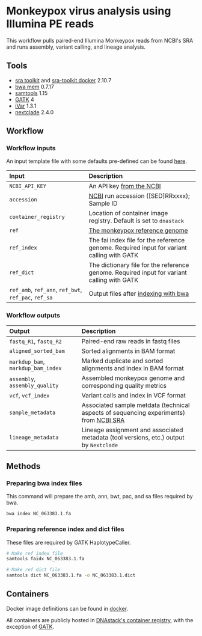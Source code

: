 # Monkeypox virus analysis using Illumina PE reads

This workflow pulls paired-end Illumina Monkeypox reads from NCBI's SRA and runs assembly, variant calling, and lineage analysis.


## Tools

- [sra toolkit](https://github.com/ncbi/sra-tools) and [sra-toolkit docker](https://github.com/DNAstack/covid-processing-pipeline/tree/master/dockerfiles) 2.10.7
- [bwa mem](https://github.com/lh3/bwa) 0.7.17
- [samtools](https://github.com/samtools/samtools) 1.15
- [GATK](https://github.com/broadinstitute/gatk) 4
- [iVar](https://github.com/andersen-lab/ivar) 1.3.1
- [nextclade](https://github.com/nextstrain/nextclade) 2.4.0


## Workflow

### Workflow inputs

An input template file with some defaults pre-defined can be found
[here](https://github.com/DNAstack/monkeypox-processing-pipeline/blob/add_monkeypox_workflow/workflows/illumina_PE/inputs.json).
   
| Input | Description |
|:-|:-|
| `NCBI_API_KEY` | An API key [from the NCBI](https://ncbiinsights.ncbi.nlm.nih.gov/2017/11/02/new-api-keys-for-the-e-utilities/) |
| `accession` | [NCBI](https://www.ncbi.nlm.nih.gov/sra/?term=%22Monkeypox+virus%22%5Borgn%3A__txid10244%5D) run accession ([SED]RRxxxx); Sample ID |
| `container_registry` | Location of container image registry. Default is set to `dnastack` |
| `ref` | [The monkeypox reference genome](https://www.ncbi.nlm.nih.gov/nuccore/NC_063383.1/) |
| `ref_index` | The fai index file for the reference genome. Required input for variant calling with GATK |
| `ref_dict` | The dictionary file for the reference genome. Required input for variant calling with GATK |
| `ref_amb`, `ref_ann`, `ref_bwt`, `ref_pac`, `ref_sa` | Output files after [indexing with bwa](#preparing-bwa-index-files) |


### Workflow outputs
   
| Output | Description |
|:-|:-|
| `fastq_R1`, `fastq_R2` | Paired-end raw reads in fastq files |
| `aligned_sorted_bam` | Sorted alignments in BAM format |
| `markdup_bam`, `markdup_bam_index` | Marked duplicate and sorted alignments and index in BAM format |
| `assembly`, `assembly_quality` | Assembled monkeypox genome and corresponding quality metrics |
| `vcf`, `vcf_index` | Variant calls and index in VCF format |
| `sample_metadata` | Associated sample metdata (technical aspects of sequencing experiments) from [NCBI SRA](https://www.ncbi.nlm.nih.gov/sra) |
| `lineage_metadata` | Lineage assignment and associated metadata (tool versions, etc.) output by `Nextclade` |


## Methods

### Preparing bwa index files

This command will prepare the amb, ann, bwt, pac, and sa files required by bwa.

```bash
bwa index NC_063383.1.fa
```

### Preparing reference index and dict files

These files are required by GATK HaplotypeCaller.

```bash
# Make ref index file
samtools faidx NC_063383.1.fa

# Make ref dict file
samtools dict NC_063383.1.fa -o NC_063383.1.dict
```


## Containers

Docker image definitions can be found in
[docker](https://github.com/DNAstack/monkeypox-processing-pipeline/tree/add_monkeypox_workflow/docker).

All containers are publicly hosted in [DNAstack's container registry](https://hub.docker.com/u/dnastack), with the exception of
[GATK](https://hub.docker.com/r/broadinstitute/gatk/).
